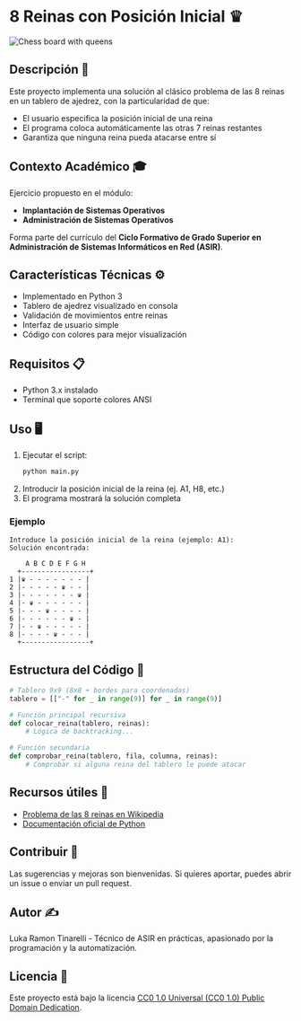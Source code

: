 # 8 Reinas con Posición Inicial ♛

![Chess board with queens](https://upload.wikimedia.org/wikipedia/commons/thumb/1/1f/Eight-queens-animation.gif/220px-Eight-queens-animation.gif)

## Descripción 📜
Este proyecto implementa una solución al clásico problema de las 8 reinas en un tablero de ajedrez, con la particularidad de que:
- El usuario especifica la posición inicial de una reina
- El programa coloca automáticamente las otras 7 reinas restantes
- Garantiza que ninguna reina pueda atacarse entre sí

## Contexto Académico 🎓
Ejercicio propuesto en el módulo:
- **Implantación de Sistemas Operativos** 
- **Administración de Sistemas Operativos**

Forma parte del currículo del **Ciclo Formativo de Grado Superior en Administración de Sistemas Informáticos en Red (ASIR)**.

## Características Técnicas ⚙️
- Implementado en Python 3
- Tablero de ajedrez visualizado en consola
- Validación de movimientos entre reinas
- Interfaz de usuario simple
- Código con colores para mejor visualización

## Requisitos 📋
- Python 3.x instalado
- Terminal que soporte colores ANSI

## Uso 🖥️
1. Ejecutar el script:
   ```bash
   python main.py
   ```
2. Introducir la posición inicial de la reina (ej. A1, H8, etc.)
3. El programa mostrará la solución completa

### Ejemplo
```
Introduce la posición inicial de la reina (ejemplo: A1):
Solución encontrada:

    A B C D E F G H
  +-----------------+
1 |♛ - - - - - - - |
2 |- - - - - ♛ - - |
3 |- - - - - - - ♛ |
4 |- ♛ - - - - - - |
5 |- - - ♛ - - - - |
6 |- - - - - - ♛ - |
7 |- - ♛ - - - - - |
8 |- - - - ♛ - - - |
  +-----------------+
```

## Estructura del Código 🧱
```python
# Tablero 9x9 (8x8 + bordes para coordenadas)
tablero = [["-" for _ in range(9)] for _ in range(9)]  

# Función principal recursiva
def colocar_reina(tablero, reinas):
    # Lógica de backtracking...

# Función secundaria
def comprobar_reina(tablero, fila, columna, reinas):
    # Comprobar si alguna reina del tablero le puede atacar
```

## Recursos útiles 🔗
- [Problema de las 8 reinas en Wikipedia](https://es.wikipedia.org/wiki/Problema_de_las_ocho_reinas)
- [Documentación oficial de Python](https://docs.python.org/es/3/)

## Contribuir 🤝
Las sugerencias y mejoras son bienvenidas. Si quieres aportar, puedes abrir un issue o enviar un pull request.

## Autor ✍️
Luka Ramon Tinarelli - Técnico de ASIR en prácticas, apasionado por la programación y la automatización.

## Licencia 📄
Este proyecto está bajo la licencia [CC0 1.0 Universal (CC0 1.0) Public Domain Dedication](LICENSE).

